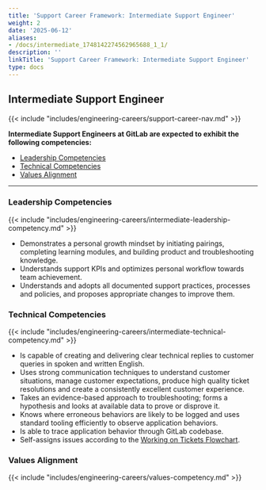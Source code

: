 ```yaml
---
title: 'Support Career Framework: Intermediate Support Engineer'
weight: 2
date: '2025-06-12'
aliases:
- /docs/intermediate_1748142274562965688_1_1/
description: ''
linkTitle: 'Support Career Framework: Intermediate Support Engineer'
type: docs
---
```


## Intermediate Support Engineer

 {{< include "includes/engineering-careers/support-career-nav.md" >}}

**Intermediate Support Engineers at GitLab are expected to exhibit the following competencies:**

- [Leadership Competencies](#leadership-competencies)
- [Technical Competencies](#technical-competencies)
- [Values Alignment](#values-alignment)

---

### Leadership Competencies

{{< include "includes/engineering-careers/intermediate-leadership-competency.md" >}}

- Demonstrates a personal growth mindset by initiating pairings, completing
  learning modules, and building product and troubleshooting knowledge.
- Understands support KPIs and optimizes personal workflow towards team
  achievement.
- Understands and adopts all documented support practices, processes
  and policies, and proposes appropriate changes to improve them.

### Technical Competencies

{{< include "includes/engineering-careers/intermediate-technical-competency.md" >}}

- Is capable of creating and delivering clear technical replies to customer
  queries in spoken and written English.
- Uses strong communication techniques to understand customer situations,
  manage customer expectations, produce high quality ticket resolutions and
  create a consistently excellent customer experience.
- Takes an evidence-based approach to troubleshooting; forms a hypothesis and
  looks at available data to prove or disprove it.
- Knows where erroneous behaviors are likely to be logged and uses
  standard tooling efficiently to observe application behaviors.
- Is able to trace application behavior through GitLab codebase.
- Self-assigns issues according to the [Working on Tickets Flowchart](/handbook/support/workflows/working-on-tickets/#working-on-tickets-flowchart).

### Values Alignment

{{< include "includes/engineering-careers/values-competency.md" >}}
